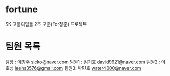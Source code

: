 # fortune
SK 고용디딤돌 2조 포춘(For청춘) 프로젝트

# 팀원 목록
팀장 : 이창주 sicko@naver.com
팀원1 : 김기호 david9921@naver.com
팀원2 : 이호성 leehs3576@gmail.com
팀원3: 박민호 water4000@naver.com